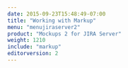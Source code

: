 ```yaml
---
date: 2015-09-23T15:48:49-07:00
title: "Working with Markup"
menu: "menujiraserver2"
product: "Mockups 2 for JIRA Server"
weight: 1210
include: "markup"
editorversion: 2
---
```

